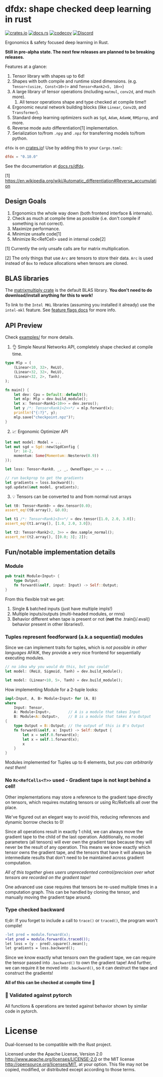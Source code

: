# dfdx: shape checked deep learning in rust

[![crates.io](https://img.shields.io/crates/v/dfdx.svg)](https://crates.io/crates/dfdx)
[![docs.rs](https://img.shields.io/docsrs/dfdx)](https://docs.rs/dfdx)
[![codecov](https://codecov.io/gh/coreylowman/dfdx/branch/main/graph/badge.svg?token=X9OWP9Q840)](https://codecov.io/gh/coreylowman/dfdx)
[![Discord](https://badgen.net/badge/icon/discord?icon=discord&label)](https://discord.gg/AtUhGqBDP5)

Ergonomics & safety focused deep learning in Rust.

**Still in pre-alpha state. The next few releases are planned to be breaking releases.**

Features at a glance:
1. Tensor library with shapes up to 6d!
2. Shapes with both compile and runtime sized dimensions. (e.g. `Tensor<(usize, Const<10>)>` and `Tensor<Rank2<5, 10>>`)
3. A large library of tensor operations (including `matmul`, `conv2d`, and much more).
    1. All tensor operations shape and type checked at compile time!!
4. Ergonomic neural network building blocks (like `Linear`, `Conv2D`, and `Transformer`).
5. Standard deep learning optimizers such as `Sgd`, `Adam`, `AdamW`, `RMSprop`, and more.
6. Reverse mode auto differentiation[1] implementation.
7. Serialization to/from `.npy` and `.npz` for transferring models to/from python.

`dfdx` is on [crates.io](https://crates.io/crates/dfdx)! Use by adding this to your `Cargo.toml`:

```toml
dfdx = "0.10.0"
```

See the documentation at [docs.rs/dfdx](https://docs.rs/dfdx).

[1] https://en.wikipedia.org/wiki/Automatic_differentiation#Reverse_accumulation

## Design Goals

1. Ergonomics the whole way down (both frontend interface & internals).
2. Check as much at compile time as possible (i.e. don't compile if something is not correct).
3. Maximize performance.
4. Minimize unsafe code[1]
5. Minimize Rc<RefCell<T>> used in internal code[2]

[1] Currently the only unsafe calls are for matrix multiplication.

[2] The only things that use `Arc` are tensors to store their data. `Arc` is used instead of `Box` to reduce
allocations when tensors are cloned.

## BLAS libraries

The [matrixmultiply crate](https://crates.io/crates/matrixmultiply) is the default BLAS library. **You don't need
to do download/install anything for this to work!**

To link to the `Intel MKL` libraries (assuming you installed it already) use the `intel-mkl` feature. See [feature flags docs](https://docs.rs/dfdx/latest/dfdx/feature_flags/index.html) for more info.

## API Preview

Check [examples/](examples/) for more details.

1. 👌 Simple Neural Networks API, completely shape checked at compile time.

```rust
type Mlp = (
    (Linear<10, 32>, ReLU),
    (Linear<32, 32>, ReLU),
    (Linear<32, 2>, Tanh),
);

fn main() {
    let dev: Cpu = Default::default();
    let mlp: Mlp = dev.build_module();
    let x: Tensor<Rank1<10>> = dev.zeros();
    let y /*: Tensor<Rank1<2>>*/ = mlp.forward(x);
    println!("{:?}", y);
    mlp.save("checkpoint.npz")?;
}
```

2. 📈 Ergonomic Optimizer API

```rust
let mut model: Model = ...
let mut sgd = Sgd::new(SgdConfig {
    lr: 1e-2,
    momentum: Some(Momentum::Nesterov(0.9))
});

let loss: Tensor<Rank0, _, _, OwnedTape<_>> = ...

// run backprop to get the gradients
let gradients = loss.backward();
sgd.update(&mut model, gradients);
```

3. 💡 Tensors can be converted to and from normal rust arrays
```rust
let t0: Tensor<Rank0> = dev.tensor(0.0);
assert_eq!(t0.array(), &0.0);

let t1 /*: Tensor<Rank1<3>>*/ = dev.tensor([1.0, 2.0, 3.0]);
assert_eq!(t1.array(), [1.0, 2.0, 3.0]);

let t2: Tensor<Rank2<2, 3>> = dev.sample_normal();
assert_ne!(t2.array(), [[0.0; 3]; 2]);
```

## Fun/notable implementation details

### Module

```rust
pub trait Module<Input> {
    type Output;
    fn forward(&self, input: Input) -> Self::Output;
}
```

From this flexible trait we get:
1. Single & batched inputs (just have multiple impls!)
2. Multiple inputs/outputs (multi-headed modules, or rnns)
3. Behavior different when tape is present or not (**not** the .train()/.eval() behavior present in other libraries!).

### Tuples represent feedforward (a.k.a sequential) modules

Since we can implement traits for tuples, which is *not possible in other languages* AFAIK, they provide a very nice frontend
for sequentially executing modules.

```rust
// no idea why you would do this, but you could!
let model: (ReLU, Sigmoid, Tanh) = dev.build_module();
```

```rust
let model: (Linear<10, 5>, Tanh) = dev.build_module();
```

How implementing Module for a 2-tuple looks:
```rust
impl<Input, A, B> Module<Input> for (A, B)
where
    Input: Tensor,
    A: Module<Input>,        // A is a module that takes Input
    B: Module<A::Output>,    // B is a module that takes A's Output
{
    type Output = B::Output; // the output of this is B's Output
    fn forward(&self, x: Input) -> Self::Output {
        let x = self.0.forward(x);
        let x = self.1.forward(x);
        x
    }
}
```

Modules implemented for Tuples up to 6 elements, but *you can arbitrarily nest them*!

### No `Rc<RefCells<T>>` used - Gradient tape is not kept behind a cell!

Other implementations may store a reference to the gradient tape directly on tensors, which requires mutating tensors or using Rc/Refcells all over the place.

We've figured out an elegant way to avoid this, reducing references and dynamic borrow checks to 0!

Since all operations result in exactly 1 child, we can always move the gradient tape to the child of the last operation. Additionally, no model parameters (all tensors) will ever own the gradient tape because they will never be the result of any operation. This means we know exactly which tensor owns the gradient tape, and the tensors that have it will always be intermediate results that don't need to be maintained across gradient computation.

*All of this together gives users unprecedented control/precision over what tensors are recorded on the gradient tape!*

One advanced use case requires that tensors be re-used multiple times in a computation graph.
This can be handled by cloning the tensor, and manually moving the gradient tape around.

### Type checked backward

tl;dr: If you forget to include a call to `trace()` or `traced()`, the program won't compile!

```diff
-let pred = module.forward(x);
+let pred = module.forward(x.traced());
let loss = (y - pred).square().mean();
let gradients = loss.backward();
```

Since we know exactly what tensors own the gradient tape, we can require the tensor passed into `.backward()` to own the gradient tape!
And further, we can require it be moved into `.backward()`, so it can destruct the tape and construct the gradients!

__All of this can be checked at compile time 🎉__

### 📄 Validated against pytorch

All functions & operations are tested against behavior shown by similar code in pytorch.

# License

Dual-licensed to be compatible with the Rust project.

Licensed under the Apache License, Version 2.0 http://www.apache.org/licenses/LICENSE-2.0 or the MIT license http://opensource.org/licenses/MIT, at your option. This file may not be copied, modified, or distributed except according to those terms.
